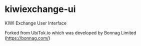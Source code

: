 # kiwiexchange-ui
KIWI Exchange User Interface

Forked from UbiTok.io which was developed by Bonnag Limited (https://bonnag.com/)
